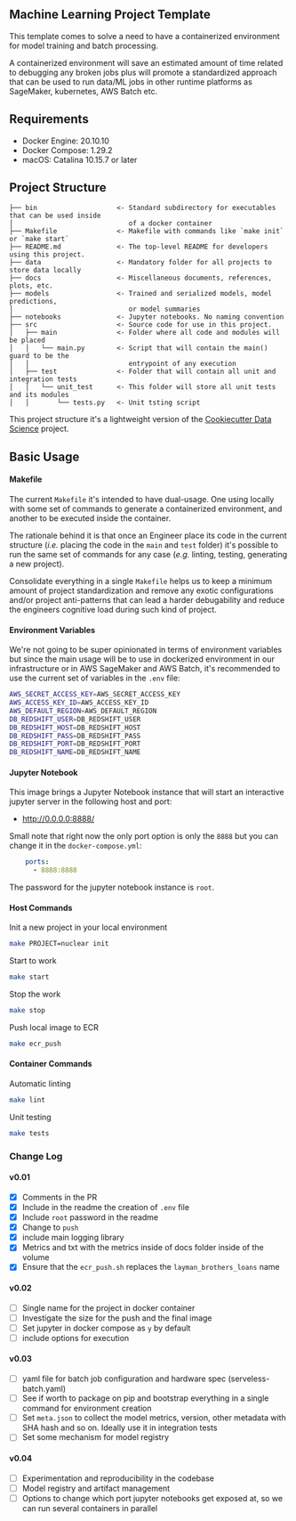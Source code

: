 
## Machine Learning Project Template
This template comes to solve a need to have a containerized environment for model 
training and batch processing.

A containerized environment will save an estimated amount of time related to
debugging any broken jobs plus will promote a standardized approach that can be used
to run data/ML jobs in other runtime platforms as SageMaker, kubernetes, AWS Batch etc.

## Requirements 
- Docker Engine: 20.10.10 
- Docker Compose: 1.29.2
- macOS: Catalina 10.15.7 or later


## Project Structure
```
├── bin                    <- Standard subdirectory for executables that can be used inside 
│                             of a docker container
├── Makefile               <- Makefile with commands like `make init` or `make start`
├── README.md              <- The top-level README for developers using this project.
├── data                   <- Mandatory folder for all projects to store data locally
├── docs                   <- Miscellaneous documents, references, plots, etc. 
├── models                 <- Trained and serialized models, model predictions, 
│                             or model summaries
├── notebooks              <- Jupyter notebooks. No naming convention
├── src                    <- Source code for use in this project.
│   ├── main               <- Folder where all code and modules will be placed
│   │   └── main.py        <- Script that will contain the main() guard to be the 
│   │                         entrypoint of any execution
│   ├── test               <- Folder that will contain all unit and integration tests
│   │   └── unit_test      <- This folder will store all unit tests and its modules
│   │       └── tests.py   <- Unit tsting script 
```

This project structure it's a lightweight version of the 
[Cookiecutter Data Science](https://github.com/drivendata/cookiecutter-data-science) 
project. 




## Basic Usage
#### Makefile 
The current `Makefile` it's intended to have dual-usage. One using locally  
with some set of commands to generate a containerized environment, and another
to be executed inside the container. 

The rationale behind it is that once an Engineer place its code in the current
structure (_i.e._ placing the code in the `main` and `test` folder) it's possible
to run the same set of commands for any case (_e.g._ linting, testing, generating a 
new project).

Consolidate everything in a single `Makefile` helps us to keep a minimum amount of 
project standardization and remove any exotic configurations and/or project 
anti-patterns that can lead a harder debugability and reduce the engineers 
cognitive load during such kind of project.


#### Environment Variables
We're not going to be super opinionated in terms of environment variables
but since the main usage will be to use in dockerized environment in our
infrastructure or in AWS SageMaker and AWS Batch, it's recommended to use
the current set of variables in the ``.env`` file:

```bash
AWS_SECRET_ACCESS_KEY=AWS_SECRET_ACCESS_KEY
AWS_ACCESS_KEY_ID=AWS_ACCESS_KEY_ID
AWS_DEFAULT_REGION=AWS_DEFAULT_REGION
DB_REDSHIFT_USER=DB_REDSHIFT_USER
DB_REDSHIFT_HOST=DB_REDSHIFT_HOST
DB_REDSHIFT_PASS=DB_REDSHIFT_PASS
DB_REDSHIFT_PORT=DB_REDSHIFT_PORT
DB_REDSHIFT_NAME=DB_REDSHIFT_NAME
```

#### Jupyter Notebook
This image brings a Jupyter Notebook instance that will start an interactive jupyter 
server in the following host and port:

- http://0.0.0.0:8888/

Small note that right now the only port option is only the ``8888`` but you can change it
in the ``docker-compose.yml``:
```yaml
    ports:
      - 8888:8888
```

The password for the jupyter notebook instance is `root`.

#### Host Commands
Init a new project in your local environment
```sh
make PROJECT=nuclear init
```

Start to work
```sh
make start
```

Stop the work
```sh
make stop
```

Push local image to ECR
```sh
make ecr_push
```

#### Container Commands
Automatic linting
```sh
make lint
```

Unit testing
```sh
make tests
```




### Change Log
#### v0.01
- [x] Comments in the PR
- [x] Include in the readme the creation of ``.env`` file
- [x] Include ``root`` password in the readme
- [X] Change to `push`
- [X] include main logging library
- [X] Metrics and txt with the metrics inside of docs folder inside of the volume
- [X] Ensure that the ``ecr_push.sh`` replaces the `layman_brothers_loans` name

#### v0.02
- [ ] Single name for the project in docker container
- [ ] Investigate the size for the push and the final image
- [ ] Set jupyter in docker compose as ``y`` by default
- [ ] include options for execution

#### v0.03
- [ ] yaml file for batch job configuration and hardware spec (serveless-batch.yaml)
- [ ] See if worth to package on pip and bootstrap everything in a single command for environment creation
- [ ] Set ``meta.json`` to collect the model metrics, version, other metadata with SHA hash and so on. 
  Ideally use it in integration tests
- [ ] Set some mechanism for model registry  

#### v0.04
- [ ] Experimentation and reproducibility in the codebase
- [ ] Model registry and artifact management
- [ ] Options to change which port jupyter notebooks get exposed at, so we can run several containers in parallel
